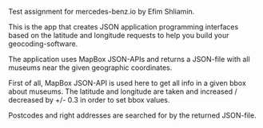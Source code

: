Test assignment for mercedes-benz.io by Efim Shliamin.

This is the app that creates JSON application programming interfaces based on the latitude and longitude requests to help you build your geocoding-software.

The application uses MapBox JSON-APIs and returns a JSON-file with all museums near the given geographic coordinates.

First of all, MapBox JSON-API is used here to get all info in a given bbox about museums. The latitude and longitude are taken and increased / decreased by +/- 0.3 in order to set bbox values.

Postcodes and right addresses are searched for by the returned JSON-file.
